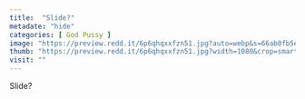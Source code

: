 ```yaml
---
title:  "Slide?"
metadate: "hide"
categories: [ God Pussy ]
image: "https://preview.redd.it/6p6qhqxxfzn51.jpg?auto=webp&s=66ab0fb5ef7f4dd49e3c5c87a6b5543c16e46d06"
thumb: "https://preview.redd.it/6p6qhqxxfzn51.jpg?width=1080&crop=smart&auto=webp&s=ab83e6cba9cf1acc769bba222296aac208fdd664"
visit: ""
---
```

Slide?
